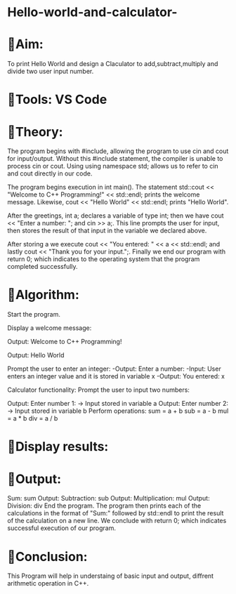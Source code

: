 # Hello-world-and-calculator-

# 🔵Aim: 
To print Hello World and design a Claculator to add,subtract,multiply and divide two user input number.

# 🔵Tools: VS Code

# 🔵Theory:
The program begins with #include, allowing the program to use cin and cout for input/output. Without this #include statement, the compiler is unable to process cin or cout. Using using namespace std; allows us to refer to cin and cout directly in our code.

The program begins execution in int main(). The statement std::cout << "Welcome to C++ Programming!" << std::endl; prints the welcome message. Likewise, cout << "Hello World" << std::endl; prints "Hello World".

After the greetings, int a; declares a variable of type int; then we have cout << "Enter a number: "; and cin >> a;. This line prompts the user for input, then stores the result of that input in the variable we declared above.

After storing a we execute cout << "You entered: " << a << std::endl; and lastly cout << "Thank you for your input.";. Finally we end our program with return 0; which indicates to the operating system that the program completed successfully.

# 🔵Algorithm:

Start the program.

Display a welcome message:

Output: Welcome to C++ Programming!

Output: Hello World

Prompt the user to enter an integer: -Output: Enter a number: -Input: User enters an integer value and it is stored in variable x -Output: You entered: x

Calculator functionality: Prompt the user to input two numbers:

Output: Enter number 1: → Input stored in variable a Output: Enter number 2: → Input stored in variable b Perform operations: sum = a + b sub = a - b mul = a * b div = a / b

# 🔵Display results:

# 🔵Output: 
Sum: sum Output: Subtraction: sub Output: Multiplication: mul Output: Division: div End the program. The program then prints each of the calculations in the format of "Sum:" followed by std::endl to print the result of the calculation on a new line. We conclude with return 0; which indicates successful execution of our program.

# 🔵Conclusion: 
This Program will help in understaing of basic input and output, diffrent arithmetic operation in C++.
